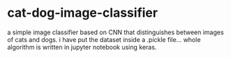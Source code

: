 # cat-dog-image-classifier
a simple image classifier based on CNN that distinguishes between images of cats and dogs.
i have put the dataset inside a .pickle file... whole algorithm is written in jupyter notebook using keras.
